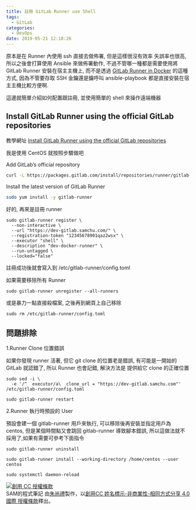 ```yaml
---
title: 註冊 GitLab Runner use Shell
tags:
  - GitLab
categories:
  - DevOps
date: 2019-05-21 12:18:26
---
```



原本是在 Runner 內使用 ssh 直接去做佈署, 但是這樣很沒有效率 失誤率也很高, 所以之後會打算使用 Ansible 來做佈署動作, 不過不管哪一種都是需要使用將GitLab Runner 安裝在宿主主機上, 而不是透過 [GitLab Runner in Docker](https://blog.samchu.dev/2019/05/02/%E8%A8%BB%E5%86%8A-GitLab-Runner-use-Docker/) 的這種方式, 因為不管要存取 SSH 金鑰還是鑰呼叫 ansible-playbook 都是直接安裝在宿主主機比較方便啊.

這邊就簡單介紹如何配置跟註冊, 並使用簡單的 shell 來操作遠端機器

<!--more-->

## Install GitLab Runner using the official GitLab repositories
教學網址 [Install GitLab Runner using the official GitLab repositories](https://docs.gitlab.com/runner/install/linux-repository.html)

我是使用 CentOS 就按照步驟做吧  

Add GitLab’s official repository
``` bash
curl -L https://packages.gitlab.com/install/repositories/runner/gitlab-runner/script.rpm.sh | sudo bash
```

Install the latest version of GitLab Runner
``` bash
sudo yum install -y gitlab-runner
```

好的, 再來是註冊 runner
```
sudo gitlab-runner register \
  --non-interactive \
  --url "https://dev-gitlab.samchu.com/" \
  --registration-token "12345678901qaz2wsx" \
  --executor "shell" \
  --description "dev-docker-runner" \
  --run-untagged \
  --locked="false"
```
註冊成功後就會寫入到 /etc/gitlab-runner/config.toml  

如果需要移除所有 Runner
```
sudo gitlab-runner unregister --all-runners
```

或是暴力一點直接殺檔案, 之後再到網頁上自己移除
```
sudo rm /etc/gitlab-runner/config.toml
```

## 問題排除

1.Runner Clone 位置錯誤

如果你發現 runner 活著, 但它 git clone 的位置老是錯誤, 有可能是一開始的 GitLab 就認錯了, 所以 Runner 也會記錯, 解決方法是 提供給它 clone 的正確位置
```
sudo sed -i \
  -e '/^  executor/a\  clone_url = "https://dev-gitlab.samchu.com"' /etc/gitlab-runner/config.toml

sudo gitlab-runner restart
```

2.Runner 執行時預設的 User

預設會建一個 gitlab-runner 用戶來執行, 可以移除後再安裝並指定用戶為 centos, 但是某個時間點又會跳回 gitlab-runner 導致腳本錯誤, 所以這做法就不採用了,如果有需要可參考下面指令
```
sudo gitlab-runner uninstall

sudo gitlab-runner install --working-directory /home/centos --user centos

sudo systemctl daemon-reload
```

<a rel="license" href="http://creativecommons.org/licenses/by-nc-sa/4.0/"><img alt="創用 CC 授權條款" style="border-width:0" src="https://i.creativecommons.org/l/by-nc-sa/4.0/88x31.png" /></a><br /><span xmlns:dct="http://purl.org/dc/terms/" property="dct:title">SAM的程式筆記 </span>由<a xmlns:cc="http://creativecommons.org/ns#" href="https://blog.samchu.dev/" property="cc:attributionName" rel="cc:attributionURL">朱尚禮</a>製作，以<a rel="license" href="http://creativecommons.org/licenses/by-nc-sa/4.0/">創用CC 姓名標示-非商業性-相同方式分享 4.0 國際 授權條款</a>釋出。